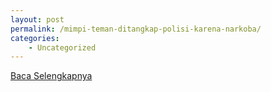 ```yaml
---
layout: post
permalink: /mimpi-teman-ditangkap-polisi-karena-narkoba/
categories:
    - Uncategorized
---
```


[Baca Selengkapnya](/02)